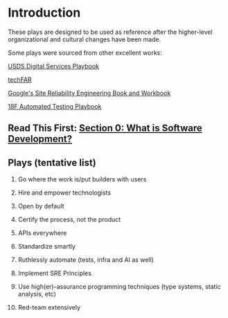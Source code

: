 
# Introduction

These plays are designed to be used as reference after the higher-level organizational and cultural changes have been made.

Some plays were sourced from other excellent works:

[USDS Digital Services Playbook](https://playbook.cio.gov/)

[techFAR](https://techfarhub.cio.gov/handbook/)

[Google's Site Reliability Engineering Book and Workbook](https://landing.google.com/sre/books/)

[18F Automated Testing Playbook](https://github.com/18F/automated-testing-playbook)

## Read This First: [Section 0: What is Software Development?](https://github.com/adamdrake/digitalmaneuverplaybook/blob/plays/what-is-software-development/)

## Plays (tentative list)

1. Go where the work is/put builders with users

1. Hire and empower technologists

1. Open by default

1. Certify the process, not the product

1. APIs everywhere

1. Standardize smartly

1. Ruthlessly automate (tests, infra and AI as well)

1. Implement SRE Principles

1. Use high(er)-assurance programming techniques (type systems, static analysis, etc)

1. Red-team extensively
